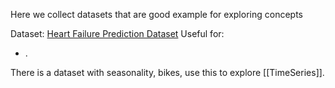 Here we collect datasets that are good example for exploring concepts

Dataset: [Heart Failure Prediction Dataset](https://www.kaggle.com/datasets/fedesoriano/heart-failure-prediction)
Useful for:
- .

There is a dataset with seasonality, bikes, use this to explore [[TimeSeries]].